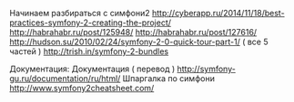 Начинаем разбираться с симфони2
http://cyberapp.ru/2014/11/18/best-practices-symfony-2-creating-the-project/
http://habrahabr.ru/post/125948/
http://habrahabr.ru/post/127616/
http://hudson.su/2010/02/24/symfony-2-0-quick-tour-part-1/ ( все 5 частей )
http://trish.in/symfony-2-bundles

Документация:
Документация ( перевод ) http://symfony-gu.ru/documentation/ru/html/
Шпаргалка по симфони http://www.symfony2cheatsheet.com/
